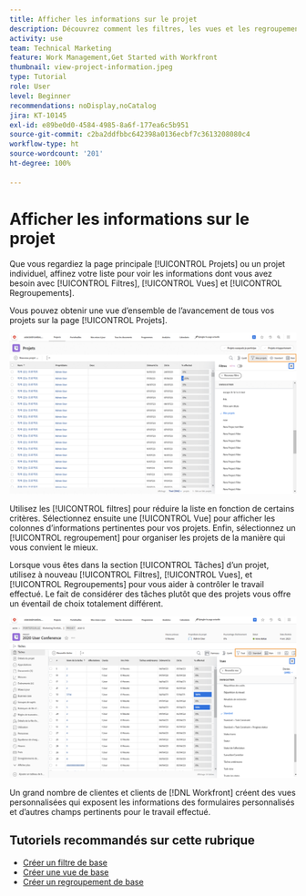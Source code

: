 ```yaml
---
title: Afficher les informations sur le projet
description: Découvrez comment les filtres, les vues et les regroupements peuvent rendre les informations du projet facilement visibles pour vous aider à gérer les projets.
activity: use
team: Technical Marketing
feature: Work Management,Get Started with Workfront
thumbnail: view-project-information.jpeg
type: Tutorial
role: User
level: Beginner
recommendations: noDisplay,noCatalog
jira: KT-10145
exl-id: e89be0d0-4584-4985-8a6f-177ea6c5b951
source-git-commit: c2ba2ddfbbc642398a0136ecbf7c3613208080c4
workflow-type: ht
source-wordcount: '201'
ht-degree: 100%

---
```


# Afficher les informations sur le projet

Que vous regardiez la page principale [!UICONTROL Projets] ou un projet individuel, affinez votre liste pour voir les informations dont vous avez besoin avec [!UICONTROL Filtres], [!UICONTROL Vues] et [!UICONTROL Regroupements].

Vous pouvez obtenir une vue d’ensemble de l’avancement de tous vos projets sur la page [!UICONTROL Projets].

![Page du projet avec affichage des filtres](assets/planner-fund-project-page-fvg-copy.png)

Utilisez les [!UICONTROL filtres] pour réduire la liste en fonction de certains critères. Sélectionnez ensuite une [!UICONTROL Vue] pour afficher les colonnes d’informations pertinentes pour vos projets. Enfin, sélectionnez un [!UICONTROL regroupement] pour organiser les projets de la manière qui vous convient le mieux.

Lorsque vous êtes dans la section [!UICONTROL Tâches] d’un projet, utilisez à nouveau [!UICONTROL Filtres], [!UICONTROL Vues], et [!UICONTROL Regroupements] pour vous aider à contrôler le travail effectué. Le fait de considérer des tâches plutôt que des projets vous offre un éventail de choix totalement différent.

![Liste des tâches du projet avec des vues](assets/planner-fund-task-list-fvg.png)

Un grand nombre de clientes et clients de [!DNL Workfront] créent des vues personnalisées qui exposent les informations des formulaires personnalisés et d’autres champs pertinents pour le travail effectué.

## Tutoriels recommandés sur cette rubrique

* [Créer un filtre de base](https://experienceleague.adobe.com/docs/workfront-learn/tutorials-workfront/reporting/basic-reporting/create-a-basic-filter.html?lang=fr)
* [Créer une vue de base](https://experienceleague.adobe.com/docs/workfront-learn/tutorials-workfront/reporting/basic-reporting/create-a-basic-view.html?lang=fr)
* [Créer un regroupement de base](https://experienceleague.adobe.com/docs/workfront-learn/tutorials-workfront/reporting/basic-reporting/create-a-basic-grouping.html?lang=fr)

